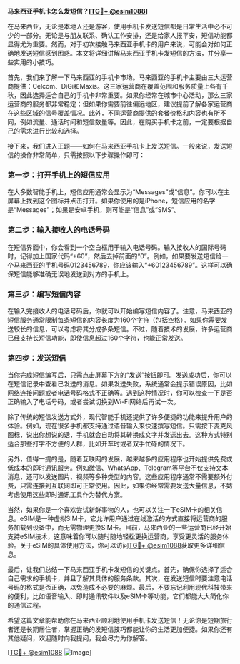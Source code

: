 **马来西亚手机卡怎么发短信？[[TG💪+ @esim1088](https://t.me/s/esim1088)]**

在马来西亚，无论是本地人还是游客，使用手机卡发送短信都是日常生活中必不可少的一部分。无论是与朋友联系、确认工作安排，还是给家人报平安，短信功能都显得尤为重要。然而，对于初次接触马来西亚手机卡的用户来说，可能会对如何正确地发送短信感到困惑。本文将详细讲解马来西亚手机卡发短信的方法，并分享一些实用的小技巧。

首先，我们来了解一下马来西亚的手机卡市场。马来西亚的手机卡主要由三大运营商提供：Celcom、DiGi和Maxis。这三家运营商在覆盖范围和服务质量上各有千秋，因此选择适合自己的手机卡非常重要。如果你经常在城市中心活动，那么三家运营商的服务都非常稳定；但如果你需要前往偏远地区，建议提前了解各家运营商在这些区域的信号覆盖情况。此外，不同运营商提供的套餐价格和内容也有所不同，例如流量、通话时间和短信数量等。因此，在购买手机卡之前，一定要根据自己的需求进行比较和选择。

接下来，我们进入正题——如何在马来西亚手机卡上发送短信。一般来说，发送短信的操作非常简单，只需按照以下步骤操作即可：

### 第一步：打开手机上的短信应用

在大多数智能手机上，短信应用通常会显示为“Messages”或“信息”。你可以在主屏幕上找到这个图标并点击打开。如果你使用的是iPhone，短信应用的名字是“Messages”；如果是安卓手机，则可能是“信息”或“SMS”。

### 第二步：输入接收人的电话号码

在短信界面中，你会看到一个空白框用于输入电话号码。输入接收人的国际号码时，记得加上国家代码“+60”，然后去掉前面的“0”。例如，如果要发送短信给一个马来西亚的手机号码0123456789，你应该输入“+60123456789”。这样可以确保短信能够准确无误地发送到对方的手机上。

### 第三步：编写短信内容

在输入完接收人的电话号码后，你就可以开始编写短信内容了。注意，马来西亚的短信服务通常限制每条短信的内容长度为160个字符（包括空格）。如果你需要发送较长的信息，可以考虑将其分成多条短信。不过，随着技术的发展，许多运营商已经支持长短信功能，即使信息超过160个字符，也能正常发送。

### 第四步：发送短信

当你完成短信编写后，只需点击屏幕下方的“发送”按钮即可。发送成功后，你可以在短信记录中查看已发送的消息。如果发送失败，系统通常会提示错误原因，比如网络连接问题或者电话号码格式不正确等。遇到这种情况时，你可以检查一下是否正确输入了电话号码，或者尝试切换到Wi-Fi网络后再试一次。

除了传统的短信发送方式外，现代智能手机还提供了许多便捷的功能来提升用户的体验。例如，现在很多手机都支持通过语音输入来快速撰写短信。只需按下麦克风图标，说出你想说的话，手机就会自动将其转换成文字并发送出去。这种方式特别适合那些打字不方便的人群，比如开车时或者双手忙碌的情况下。

另外，值得一提的是，随着互联网的发展，越来越多的应用程序也开始提供免费或低成本的即时通讯服务。例如微信、WhatsApp、Telegram等平台不仅支持文本消息，还可以发送图片、视频等多种类型的内容。这些应用程序通常不需要额外付费，只需连接到互联网即可正常使用。因此，如果你经常需要发送大量信息，不妨考虑使用这些即时通讯工具作为替代方案。

当然，如果你是一个喜欢尝试新鲜事物的人，也可以关注一下eSIM卡的相关信息。eSIM是一种虚拟SIM卡，它允许用户通过在线激活的方式直接将运营商的服务加载到设备中，而无需物理更换SIM卡。目前，马来西亚的一些运营商已经开始支持eSIM技术，这意味着你可以随时随地轻松更换运营商，享受更灵活的服务体验。关于eSIM的具体使用方法，你可以访问[TG💪+ @esim1088](https://t.me/s/esim1088)获取更多详细信息。

最后，让我们总结一下马来西亚手机卡发短信的关键点。首先，确保你选择了适合自己需求的手机卡，并且了解其具体的服务条款。其次，在发送短信时要注意电话号码的格式是否正确，以免造成不必要的麻烦。最后，不要忘记利用现代科技带来的便利，比如语音输入、即时通讯软件以及eSIM卡等功能，它们都能大大简化你的通信过程。

希望这篇文章能帮助你在马来西亚顺利地使用手机卡发送短信！无论你是短期旅行者还是长期居住者，掌握正确的发短信技巧都能让你的生活更加便捷。如果你还有其他疑问，欢迎随时向我提问，我会尽力为你解答。

[[TG💪+ @esim1088](https://t.me/s/esim1088) ![Image](https://i.postimg.cc/4NQfJmqS/Snipaste-2025-05-13-00-14-12.png)]